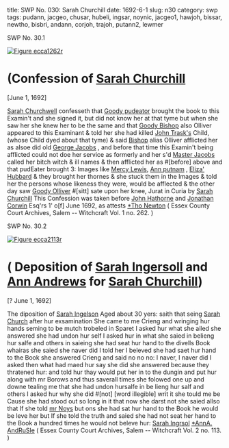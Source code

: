 title: SWP No. 030: Sarah Churchill
date: 1692-6-1
slug: n30
category: swp
tags: pudann, jacgeo, chusar, hubeli, ingsar, noynic, jacgeo1, hawjoh, bissar, newtho, bisbri, andann, corjoh, trajoh, putann2, lewmer




<div markdown class="doc" id="n30.1">

<div class="doc_id">SWP No. 30.1</div>



<span markdown class="figure">[![Figure ecca1262r](archives/ecca/thumb/ecca1262r.jpg)](archives/ecca/large/ecca1262r.jpg)</span>


# (Confession of [Sarah Churchill](/tag/chusar.html) 

[June 1, 1692]

[Sarah Churchwell](/tag/chusar.html) confesseth that [Goody pudeator](/tag/pudann.html) brought the  book to this Examin't and she signed it, but did not know her at  that tyme but when she saw her she knew her to be the same and  that [Goody Bishop](/tag/bissar.html) also Olliver appeared to this Examinant & told her  she had killed [John Trask's](/tag/trajoh.html) Child, (whose Child dyed about that  tyme) & said [Bishop](/tag/bissar.html) alias Olliver afflicted her as alsoe did old [George Jacobs](/tag/jacgeo.html) , and before that time this Examin't being afflicted could not  doe her service as formerly and her s'd [Master Jacobs](/tag/jacgeo1.html) called her bitch  witch & ill names & then afflicted her as #[before] above and that  pudEater brought 3: Images like [Mercy Lewis](/tag/lewmer.html), [Ann putnam](/tag/putann2.html) , [Eliza' Hubbard](/tag/hubeli.html) & they brought her thornes & she stuck them in the Images  & told her the persons whose likeness they were, would be afflected  & the other day saw [Goody Olliver](/tag/bisbri.html) #[sitt] sate upon her knee,
Jurat in Curia  by [Sarah Churchill](/tag/chusar.html) This Confession was taken before [John Hathorne](/tag/hawjoh.html) and [Jonathan Corwin](/tag/corjoh.html) Esq'rs 1' o[f] June 1692, as attests [*Tho Newton](/tag/newtho.html) ( Essex County Court Archives, Salem -- Witchcraft Vol. 1 no. 262. )

</div>



<div markdown class="doc" id="n30.2">

<div class="doc_id">SWP No. 30.2</div>



<span markdown class="figure">[![Figure ecca2113r](archives/ecca/thumb/ecca2113r.jpg)](archives/ecca/large/ecca2113r.jpg)</span>


# ( Deposition of [Sarah Ingersoll](/tag/ingsar.html) and [Ann Andrews](/tag/andann.html) for [Sarah Churchill](/tag/chusar.html))

[? June 1, 1692]

The diposition of [Sarah Ingelson](/tag/ingsar.html) Aged about 30 yers: saith that  seing [Sarah Church](/tag/chusar.html) after hur exsamination She came to me Crieng  and wringing hur hands seming to be mutch trobeled in Sparet I  asked hur what she ailed she answered she had undon hur self I asked  hur in what she saied in belieng hur salfe and others in saieing she   had seat hur hand to the divells Book whairas she saied she naver did  I told her I beleved she had saet hur hand to the Book she answered  Crieng and said no no no: I naver, I naver did I asked then what had  maed hur say she did she answered because they thratened hur: and  told hur thay would put her in to the dungin and put hur along with  mr Borows and thus saverall times she folowed one up and downe  tealing me that she had undon hursalfe in be lieng hur salf and others  I asked hur why she did #[not] [word illegible] writ it she tould me be Cause she had stood  out so long in it that now she darst not she saied allso that If she told  [mr Noys](/tag/noynic.html) but ons she had sat hur hand to the Book he would be leve  her but If she told the truth and saied she had not seat her hand to  the Book a hundred times he would not beleve hur:
[Sarah Ingrsol](/tag/ingsar.html)  [*AnnA. AndRuSle](/tag/andann.html) ( Essex County Court Archives, Salem -- Witchcraft Vol. 2 no. 113. )

</div>

